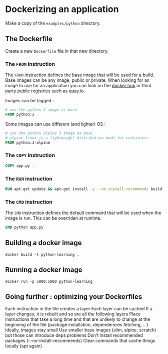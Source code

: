 # Dockerizing an application

Make a copy of the `examples/python` directory.

## The Dockerfile

Create a new `Dockerfile` file in that new directory.

### The `FROM` instruction

The `FROM` instruction defines the base image that will be used for a build. Base images can be any image, public or private. When looking for an image to use for an application you can look on the [docker hub](https://hub.docker.com/) or third party public registries such as [quay.io](https://quay.io/).

Images can be tagged :

```Dockerfile
# use the python 3 image as base
FROM python:3
```

Some images can use different (and lighter) OS :

```Dockerfile
# use the python alpine 3 image as base
# alpine linux is a lightweight distribution made for containers
FROM python:3-alpine
```

### The `COPY` instruction

```Dockerfile
COPY app.py . 
```

### The `RUN` instruction

```Dockerfile
RUN apt-get update && apt-get install -y --no-install-recommends build-essentials
```

### The `CMD` instruction

The `CMD` instruction defines the default command that will be used when the image is run. This can be overriden at runtime.

```Dockerfile
CMD python app.py
```

## Building a docker image 

```
docker build -t python-learning .
```

## Running a docker image

```
docker run -p 5000:5000 python-learning
```

## Going further : optimizing your Dockerfiles

Each instruction in the file creates a layer
Each layer can be cached
If a layer changes, it is rebuilt and so are all the following layers
Place instructions that take a long time and that are unlikely to change at the beginning of the file (package installation, dependencies fetching, …)
Ideally, images stay small 
Use smaller base images (slim, alpine, scratch) but those can introduce deps problems
Don’t install recommended packages (--no-install-recommends)
Clear commands that cache things locally (apt again)
